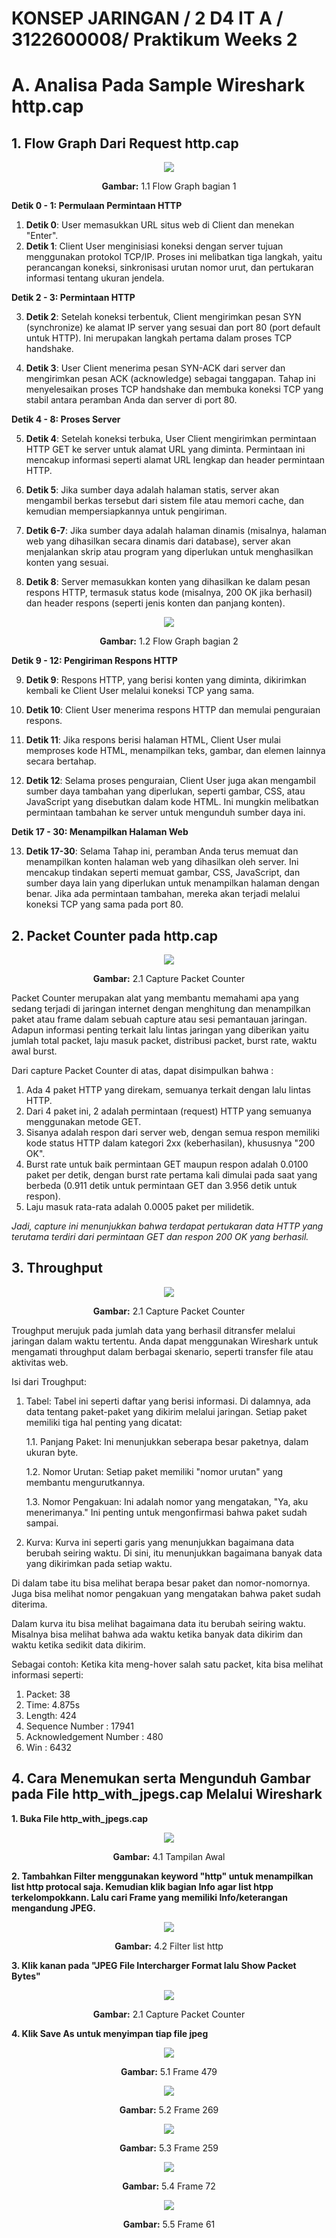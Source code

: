# KONSEP JARINGAN / 2 D4 IT A / 3122600008/ Praktikum Weeks 2

# A. Analisa Pada Sample Wireshark http.cap

## 1. Flow Graph Dari Request http.cap

<div align="center">
<img src="assets/httpflowgraph1.PNG">
<p><strong>Gambar:</strong> 1.1 Flow Graph bagian 1</p>
</div>

**Detik 0 - 1: Permulaan Permintaan HTTP**

1. **Detik 0**: User memasukkan URL situs web di Client dan menekan "Enter".
2. **Detik 1**: Client User menginisiasi koneksi dengan server tujuan menggunakan protokol TCP/IP. Proses ini melibatkan tiga langkah, yaitu perancangan koneksi, sinkronisasi urutan nomor urut, dan pertukaran informasi tentang ukuran jendela.

**Detik 2 - 3: Permintaan HTTP**

3. **Detik 2**: Setelah koneksi terbentuk, Client mengirimkan pesan SYN (synchronize) ke alamat IP server yang sesuai dan port 80 (port default untuk HTTP). Ini merupakan langkah pertama dalam proses TCP handshake.

4. **Detik 3**: User Client menerima pesan SYN-ACK dari server dan mengirimkan pesan ACK (acknowledge) sebagai tanggapan. Tahap ini menyelesaikan proses TCP handshake dan membuka koneksi TCP yang stabil antara peramban Anda dan server di port 80.

**Detik 4 - 8: Proses Server**

5. **Detik 4**: Setelah koneksi terbuka, User Client mengirimkan permintaan HTTP GET ke server untuk alamat URL yang diminta. Permintaan ini mencakup informasi seperti alamat URL lengkap dan header permintaan HTTP.

6. **Detik 5**: Jika sumber daya adalah halaman statis, server akan mengambil berkas tersebut dari sistem file atau memori cache, dan kemudian mempersiapkannya untuk pengiriman.

7. **Detik 6-7**: Jika sumber daya adalah halaman dinamis (misalnya, halaman web yang dihasilkan secara dinamis dari database), server akan menjalankan skrip atau program yang diperlukan untuk menghasilkan konten yang sesuai.

8. **Detik 8**: Server memasukkan konten yang dihasilkan ke dalam pesan respons HTTP, termasuk status kode (misalnya, 200 OK jika berhasil) dan header respons (seperti jenis konten dan panjang konten).

<div align="center">
<img src="assets/httpflowgraph2.PNG">
<p><strong>Gambar:</strong> 1.2 Flow Graph bagian 2 </p>
</div>

**Detik 9 - 12: Pengiriman Respons HTTP**

9. **Detik 9**: Respons HTTP, yang berisi konten yang diminta, dikirimkan kembali ke Client User melalui koneksi TCP yang sama.

10. **Detik 10**: Client User menerima respons HTTP dan memulai penguraian respons.

11. **Detik 11**: Jika respons berisi halaman HTML, Client User mulai memproses kode HTML, menampilkan teks, gambar, dan elemen lainnya secara bertahap.

12. **Detik 12**: Selama proses penguraian, Client User juga akan mengambil sumber daya tambahan yang diperlukan, seperti gambar, CSS, atau JavaScript yang disebutkan dalam kode HTML. Ini mungkin melibatkan permintaan tambahan ke server untuk mengunduh sumber daya ini.

**Detik 17 - 30: Menampilkan Halaman Web**

13. **Detik 17-30**: Selama Tahap ini, peramban Anda terus memuat dan menampilkan konten halaman web yang dihasilkan oleh server. Ini mencakup tindakan seperti memuat gambar, CSS, JavaScript, dan sumber daya lain yang diperlukan untuk menampilkan halaman dengan benar. Jika ada permintaan tambahan, mereka akan terjadi melalui koneksi TCP yang sama pada port 80.

## 2. Packet Counter pada http.cap

<div align="center">
<img src="assets/httppacketcounter.PNG">
<p><strong>Gambar:</strong> 2.1 Capture Packet Counter </p>
</div>

Packet Counter merupakan alat yang membantu memahami apa yang sedang terjadi di jaringan internet dengan menghitung dan menampilkan paket atau frame dalam sebuah capture atau sesi pemantauan jaringan.
Adapun informasi penting terkait lalu lintas jaringan yang diberikan yaitu jumlah total packet, laju masuk packet, distribusi packet, burst rate, waktu awal burst.

Dari capture Packet Counter di atas, dapat disimpulkan bahwa :

1. Ada 4 paket HTTP yang direkam, semuanya terkait dengan lalu lintas HTTP.
2. Dari 4 paket ini, 2 adalah permintaan (request) HTTP yang semuanya menggunakan metode GET.
3. Sisanya adalah respon dari server web, dengan semua respon memiliki kode status HTTP dalam kategori 2xx (keberhasilan), khususnya "200 OK".
4. Burst rate untuk baik permintaan GET maupun respon adalah 0.0100 paket per detik, dengan burst rate pertama kali dimulai pada saat yang berbeda (0.911 detik untuk permintaan GET dan 3.956 detik untuk respon).
5. Laju masuk rata-rata adalah 0.0005 paket per milidetik.

_Jadi, capture ini menunjukkan bahwa terdapat pertukaran data HTTP yang terutama terdiri dari permintaan GET dan respon 200 OK yang berhasil._

## 3. Throughput

<div align="center">
<img src="assets/httptroughput.PNG">
<p><strong>Gambar:</strong> 2.1 Capture Packet Counter </p>
</div>

Troughput merujuk pada jumlah data yang berhasil ditransfer melalui jaringan dalam waktu tertentu. Anda dapat menggunakan Wireshark untuk mengamati throughput dalam berbagai skenario, seperti transfer file atau aktivitas web.

Isi dari Troughput:

1. Tabel: Tabel ini seperti daftar yang berisi informasi. Di dalamnya, ada data tentang paket-paket yang dikirim melalui jaringan. Setiap paket memiliki tiga hal penting yang dicatat:

   1.1. Panjang Paket: Ini menunjukkan seberapa besar paketnya, dalam ukuran byte.

   1.2. Nomor Urutan: Setiap paket memiliki "nomor urutan" yang membantu mengurutkannya.

   1.3. Nomor Pengakuan: Ini adalah nomor yang mengatakan, "Ya, aku menerimanya." Ini penting untuk mengonfirmasi bahwa paket sudah sampai.

2. Kurva: Kurva ini seperti garis yang menunjukkan bagaimana data berubah seiring waktu. Di sini, itu menunjukkan bagaimana banyak data yang dikirimkan pada setiap waktu.

Di dalam tabe itu bisa melihat berapa besar paket dan nomor-nomornya. Juga bisa melihat nomor pengakuan yang mengatakan bahwa paket sudah diterima.

Dalam kurva itu bisa melihat bagaimana data itu berubah seiring waktu. Misalnya bisa melihat bahwa ada waktu ketika banyak data dikirim dan waktu ketika sedikit data dikirim.

Sebagai contoh:
Ketika kita meng-hover salah satu packet, kita bisa melihat informasi seperti:

1. Packet: 38
2. Time: 4.875s
3. Length: 424
4. Sequence Number : 17941
5. Acknowledgement Number : 480
6. Win : 6432

## 4. Cara Menemukan serta Mengunduh Gambar pada File http_with_jpegs.cap Melalui Wireshark

**1. Buka File http_with_jpegs.cap**

<div align="center">
<img src="assets/tampilan-awal.PNG">
<p><strong>Gambar:</strong> 4.1 Tampilan Awal </p>
</div>

**2. Tambahkan Filter menggunakan keyword "http" untuk menampilkan list http protocal saja. Kemudian klik bagian Info agar list htpp terkelompokkann. Lalu cari Frame yang memiliki Info/keterangan mengandung JPEG.**

<div align="center">
<img src="assets/filter-list.PNG">
<p><strong>Gambar:</strong> 4.2 Filter list http </p>
</div>

**3. Klik kanan pada "JPEG File Intercharger Format lalu Show Packet Bytes"**

<div align="center">
<img src="assets/interchange-format.png">
<p><strong>Gambar:</strong> 2.1 Capture Packet Counter </p>
</div>

**4. Klik Save As untuk menyimpan tiap file jpeg**

<div align="center">
<img src="assets/httpshowpacketbyte1.PNG">
<p><strong>Gambar:</strong> 5.1 Frame 479 </p>
</div>

<div align="center">
<img src="assets/httpshowpacketbyte2.PNG">
<p><strong>Gambar:</strong> 5.2 Frame 269 </p>
</div>

<div align="center">
<img src="assets/httpshowpacketbyte3.PNG">
<p><strong>Gambar:</strong> 5.3 Frame 259 </p>
</div>

<div align="center">
<img src="assets/httpshowpacketbyte4.PNG">
<p><strong>Gambar:</strong> 5.4 Frame 72 </p>
</div>

<div align="center">
<img src="assets/httpshowpacketbyte5.PNG">
<p><strong>Gambar:</strong> 5.5 Frame 61 </p>
</div>
